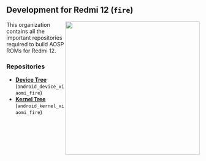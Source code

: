 ## Development for Redmi 12 (`fire`)
<img align="right" width="350" height="350" src="https://fdn2.gsmarena.com/vv/pics/xiaomi/xiaomi-redmi-12-4.jpg">

This organization contains all the important repositories required to build AOSP ROMs for Redmi 12.

### Repositories
* [**Device Tree**](https://github.com/shub876/android_device_xiaomi_fire-twrp) (`android_device_xiaomi_fire`)
* [**Kernel Tree**](https://github.com/shub876/android_kernel_xiaomi_fire) (`android_kernel_xiaomi_fire`)

